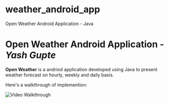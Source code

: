 # weather_android_app
Open Weather Android Application - Java

# Open Weather Android Application - *Yash Gupte*

**Open Weather** is a andriod application developed using Java to present weather forecast on hourly, weekly and daily basis.



Here's a walkthrough of implemention:

<img src='g.recordit.co/anFb1MIPzF.gif' title='Video Walkthrough' width='' alt='Video Walkthrough' />

